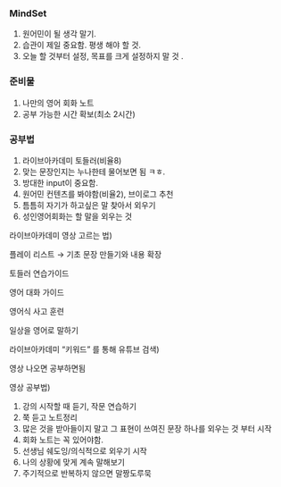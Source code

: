 ### MindSet

1. 원어민이 될 생각 말기.
2. 습관이 제일 중요함. 평생 해야 할 것.
3. 오늘 할 것부터 설정, 목표를 크게 설정하지 말 것 .
### 준비물

1. 나만의 영어 회화 노트
2. 공부 가능한 시간 확보(최소 2시간)

### 공부법

1. 라이브아카데미 토들러(비율8)
2. 맞는 문장인지는 누나한테 물어보면 됨 ㅋㅎ.
3. 방대한 input이 중요함.
4. 원어민 컨텐츠를 봐야함(비율2), 브이로그 추천
5. 틈틈히 자기가 하고싶은 말 찾아서 외우기
6. 성인영어회화는 할 말을 외우는 것

라이브아카데미 영상 고르는 법)

플레이 리스트 → 기초 문장 만들기와 내용 확장

토들러 연습가이드

영어 대화 가이드

영어식 사고 훈련

일상을 영어로 말하기

 

라이브아카데미 “키워드” 를 통해 유튜브 검색)

영상 나오면 공부하면됨 

영상 공부법)

1. 강의 시작할 때 듣기, 작문 연습하기
2. 쭉 듣고 노트정리
3. 많은 것을 받아들이지 말고 그 표현이 쓰여진 문장 하나를 외우는 것 부터 시작
4. 회화 노트는 꼭 있어야함.
5. 선생님 쉐도잉/의식적으로 외우기 시작
6. 나의 상황에 맞게 계속 말해보기
7. 주기적으로 반복하지 않으면 말짱도루묵